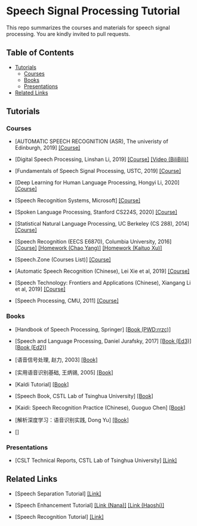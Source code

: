 # Speech Signal Processing Tutorial

This repo summarizes the courses and materials for speech signal processing. You are kindly invited to pull requests. 


## Table of Contents

- [Tutorials](#Toturials)
    - [Courses](#Courses)
    - [Books](#Books)
    - [Presentations](#Presentations)
- [Related Links](#related-links)

## Tutorials

### Courses

- [AUTOMATIC SPEECH RECOGNITION (ASR), The univeristy of Edinburgh, 2019] [[Course]](http://www.inf.ed.ac.uk/teaching/courses/asr/lectures-2019.html)

- [Digital Speech Processing, Linshan Li, 2019] [[Course]](http://speech.ee.ntu.edu.tw/DSP2019Spring/) [[Video (BiliBili)]](https://www.bilibili.com/video/BV1Gt411V7Pq/?spm_id_from=333.788.videocard.0)

- [Fundamentals of Speech Signal Processing, USTC, 2019] [[Course]](http://staff.ustc.edu.cn/~zhling/Course_SSP/)

- [Deep Learning for Human Language Processing, Hongyi Li, 2020] [[Course]](https://www.bilibili.com/video/BV1QE411p7z3/?spm_id_from=333.788.videocard.3)

- [Speech Recognition Systems, Microsoft] [[Course]](https://www.edx.org/course/speech-recognition-systems-2)

- [Spoken Language Processing, Stanford CS224S, 2020] [[Course]](http://web.stanford.edu/class/cs224s/)

- [Statistical Natural Language Processing, UC Berkeley (CS 288), 2014] [[Course]](https://people.eecs.berkeley.edu/~klein/cs288/fa14/)

- [Speech Recognition (EECS E6870), Columbia University, 2016] [[Course]](http://www.ee.columbia.edu/~stanchen/spring16/e6870/outline.html) [[Homework (Chao Yang)]](https://github.com/placebokkk/e6870/) [[Homework (Kaituo Xu)]](https://github.com/kaituoxu/E6870)

- [Speech.Zone (Courses List)] [[Course]](http://www.speech.zone/courses/)

- [Automatic Speech Recognition (Chinese), Lei Xie et al, 2019] [[Course]](https://www.shenlanxueyuan.com/course/245)

- [Speech Technology: Frontiers and Applications (Chinese), Xiangang Li et al, 2019] [[Course]](https://www.shenlanxueyuan.com/course/243)

- [Speech Processing, CMU, 2011] [[Course]](http://www.speech.cs.cmu.edu/15-492/)

### Books

- [Handbook of Speech Processing, Springer] [[Book (PWD:rrzc)]](https://pan.baidu.com/s/1HRYSihIBpDHMPo_KegqfwQ)

- [Speech and Language Processing, Daniel Jurafsky, 2017] [[Book (Ed3)]](https://github.com/gemengtju/Tutorial_Speech_Signal_Processing/blob/master/book/ed3book.pdf) [[Book (Ed2)]](https://github.com/gemengtju/Tutorial_Speech_Signal_Processing/blob/master/book/Daniel%20Jurafsky%2C%20James%20H.%20Martin-Speech%20and%20Language%20Processing_%20An%20Introduction%20to%20Natural%20Language%20Processing%2C%20Computational%20Linguistics%2C%20and%20Speech%20Recognition%20(2nd%20Edition)-Prentice%20Hall%20(2008).pdf)

- [语音信号处理, 赵力, 2003] [[Book]](https://github.com/gemengtju/Tutorial_Speech_Signal_Processing/blob/master/book/%E8%AF%AD%E9%9F%B3%E4%BF%A1%E5%8F%B7%E5%A4%84%E7%90%86%20%E8%B5%B5%E5%8A%9B.pdf)

- [实用语音识别基础, 王炳锡, 2005] [[Book]](https://github.com/gemengtju/Tutorial_Speech_Signal_Processing/blob/master/book/%E5%AE%9E%E7%94%A8%E8%AF%AD%E9%9F%B3%E8%AF%86%E5%88%AB%E5%9F%BA%E7%A1%80.PDF)

- [Kaldi Tutorial] [[Book]](https://www.eleanorchodroff.com/tutorial/kaldi/)

- [Speech Book, CSTL Lab of Tsinghua University] [[Book]](http://cslt.riit.tsinghua.edu.cn/mediawiki/index.php/Speech_book)

- [Kaidi: Speech Recognition Practice (Chinese), Guoguo Chen] [[Book]](https://item.jd.com/12833388.html)

- [解析深度学习：语音识别实践, Dong Yu] [[Book]](https://item.jd.com/11933855.html)

- []

### Presentations

- [CSLT Technical Reports, CSTL Lab of Tsinghua University] [[Link]](http://cslt.riit.tsinghua.edu.cn/publications.php?Publication-trp)


## Related Links

- [Speech Separation Tutorial] [[Link]](https://github.com/gemengtju/Tutorial_Separation)

- [Speech Enhancement Tutorial] [[Link (Nana)]](https://github.com/nanahou/Awesome-Speech-Enhancement) [[Link (Haoshi)]](https://github.com/hshi-cca/Research-and-Analysis-of-Speech-Enhancement-or-Dereverberation/blob/master/README.md)

- [Speech Recognition Tutorial] [[Link]](https://pan.baidu.com/share/init?surl=y3j6HAKYlGBXf-TqZo5Ehg)
